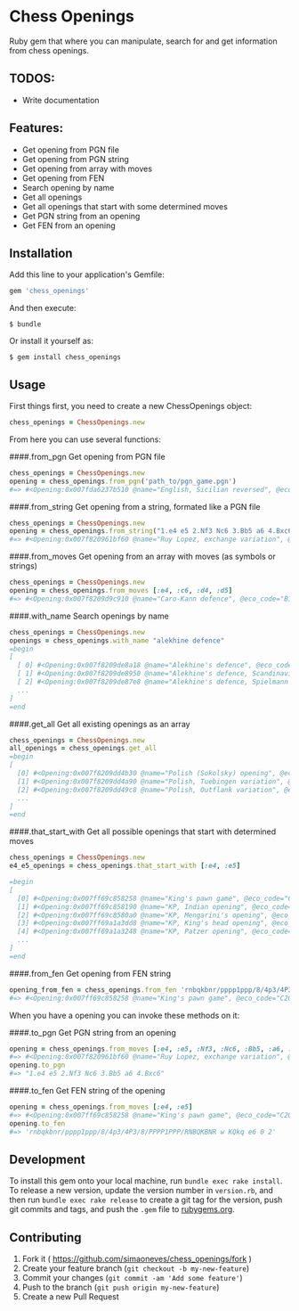 Chess Openings
==========================
Ruby gem that where you can manipulate, search for and get information from chess openings.

## TODOS:
- Write documentation

## Features:
- Get opening from PGN file
- Get opening from PGN string
- Get opening from array with moves
- Get opening from FEN
- Search opening by name
- Get all openings
- Get all openings that start with some determined moves
- Get PGN string from an opening
- Get FEN from an opening

## Installation

Add this line to your application's Gemfile:

```ruby
gem 'chess_openings'
```

And then execute:

    $ bundle

Or install it yourself as:

    $ gem install chess_openings

## Usage

First things first, you need to create a new ChessOpenings object:

```ruby
chess_openings = ChessOpenings.new
```

From here you can use several functions:

####.from_pgn
Get opening from PGN file

```ruby
chess_openings = ChessOpenings.new
opening = chess_openings.from_pgn('path_to/pgn_game.pgn')
#=> #<Opening:0x007fda6237b510 @name="English, Sicilian reversed", @eco_code="A25", @moves=[:c4, :e5, :Nc3, :Nc6]>
```


####.from_string
Get opening from a string, formated like a PGN file

```ruby
chess_openings = ChessOpenings.new
opening = chess_openings.from_string("1.e4 e5 2.Nf3 Nc6 3.Bb5 a6 4.Bxc6")
#=> #<Opening:0x007f820961bf60 @name="Ruy Lopez, exchange variation", @eco_code="C68", @moves=[:e4, :e5, :Nf3, :Nc6, :Bb5, :a6, :Bxc6]>
```


####.from_moves
Get opening from an array with moves (as symbols or strings)

```ruby
chess_openings = ChessOpenings.new
opening = chess_openings.from_moves [:e4, :c6, :d4, :d5]
#=> #<Opening:0x007f8209d9c910 @name="Caro-Kann defence", @eco_code="B12", @moves=[:e4, :c6, :d4, :d5]>
```

####.with_name
Search openings by name

```ruby
chess_openings = ChessOpenings.new
openings = chess_openings.with_name "alekhine defence"
=begin
[
  [ 0] #<Opening:0x007f8209de8a18 @name="Alekhine's defence", @eco_code="B02", @moves=[:e4, :Nf6]>,
  [ 1] #<Opening:0x007f8209de8950 @name="Alekhine's defence, Scandinavian variation", @eco_code="B02", @moves=[:e4, :Nf6, :Nc3, :d5]>,
  [ 2] #<Opening:0x007f8209de87e8 @name="Alekhine's defence, Spielmann variation", @eco_code="B02", @moves=[:e4, :Nf6, :Nc3, :d5, :e5, :Nfd7, :e6]>,
  ...
]
=end
```

####.get_all
Get all existing openings as an array

```ruby
chess_openings = ChessOpenings.new
all_openings = chess_openings.get_all
=begin
[
  [0] #<Opening:0x007f8209dd4b30 @name="Polish (Sokolsky) opening", @eco_code="A00", @moves=[:b4]>,
  [1] #<Opening:0x007f8209dd4a90 @name="Polish, Tuebingen variation", @eco_code="A00", @moves=[:b4, :Nh6]>,
  [2] #<Opening:0x007f8209dd49c8 @name="Polish, Outflank variation", @eco_code="A00", @moves=[:b4, :c6]>,
  ...
]
=end
```

####.that_start_with
Get all possible openings that start with determined moves

```ruby
chess_openings = ChessOpenings.new
e4_e5_openings = chess_openings.that_start_with [:e4, :e5]

=begin
[
  [0] #<Opening:0x007ff69c858258 @name="King's pawn game", @eco_code="C20", @moves=[:e4, :e5]>,
  [1] #<Opening:0x007ff69c858190 @name="KP, Indian opening", @eco_code="C20", @moves=[:e4, :e5, :d3]>,
  [2] #<Opening:0x007ff69c8580a0 @name="KP, Mengarini's opening", @eco_code="C20", @moves=[:e4, :e5, :a3]>,
  [3] #<Opening:0x007ff69a1a3dd8 @name="KP, King's head opening", @eco_code="C20", @moves=[:e4, :e5, :f3]>,
  [4] #<Opening:0x007ff69a1a3248 @name="KP, Patzer opening", @eco_code="C20", @moves=[:e4, :e5, :Qh5]>
  ...
]
=end
```

####.from_fen
Get opening from FEN string

```ruby
opening_from_fen = chess_openings.from_fen 'rnbqkbnr/pppp1ppp/8/4p3/4P3/8/PPPP1PPP/RNBQKBNR w KQkq e6 0 2'
#=> #<Opening:0x007ff69c858258 @name="King's pawn game", @eco_code="C20", @moves=[:e4, :e5]>
```





When you have a opening you can invoke these methods on it:

####.to_pgn
Get PGN string from an opening

```ruby
opening = chess_openings.from_moves [:e4, :e5, :Nf3, :Nc6, :Bb5, :a6, :Bxc6]
#=> #<Opening:0x007f820961bf60 @name="Ruy Lopez, exchange variation", @eco_code="C68", @moves=[:e4, :e5, :Nf3, :Nc6, :Bb5, :a6, :Bxc6]>
opening.to_pgn
#=> "1.e4 e5 2.Nf3 Nc6 3.Bb5 a6 4.Bxc6"
```

####.to_fen
Get FEN string of the opening

```ruby
opening = chess_openings.from_moves [:e4, :e5]
#=> #<Opening:0x007ff69c858258 @name="King's pawn game", @eco_code="C20", @moves=[:e4, :e5]>
opening.to_fen
#=> 'rnbqkbnr/pppp1ppp/8/4p3/4P3/8/PPPP1PPP/RNBQKBNR w KQkq e6 0 2'
```

## Development

To install this gem onto your local machine, run `bundle exec rake install`. To release a new version, update the version number in `version.rb`, and then run `bundle exec rake release` to create a git tag for the version, push git commits and tags, and push the `.gem` file to [rubygems.org](https://rubygems.org).

## Contributing

1. Fork it ( https://github.com/simaoneves/chess_openings/fork )
2. Create your feature branch (`git checkout -b my-new-feature`)
3. Commit your changes (`git commit -am 'Add some feature'`)
4. Push to the branch (`git push origin my-new-feature`)
5. Create a new Pull Request
